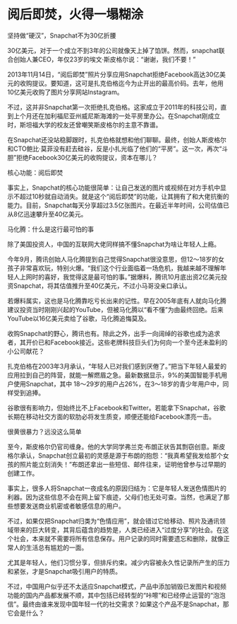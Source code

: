 # 阅后即焚，火得一塌糊涂

坚持做“硬汉”，Snapchat不为30亿折腰 

30亿美元，对于一个成立不到3年的公司就像天上掉了馅饼。然而，snapchat联合创始人兼CEO，年仅23岁的埃文·斯皮格尔说：“谢谢，我们不要！” 

2013年11月14日，“阅后即焚”照片分享应用Snapchat拒绝Facebook高达30亿美元的收购提议。要知道，这可是扎克伯格迄今为止开出的最高价码。去年，他用10亿美元收购了图片分享网站Instagram。 

不过，这并非Snapchat第一次拒绝扎克伯格。这家成立于2011年的科技公司，直到上个月还在加利福尼亚州威尼斯海滩的一处平房里办公。在Snapchat刚成立时，斯坦福大学的校友还曾嘲笑斯皮格尔的主意不靠谱。 

在Snapchat还没站稳脚跟时，扎克伯格就想和他们聊聊。最终，创始人斯皮格尔和CTO鲍比·莫菲没有赶去硅谷，反是小扎光临了他们的“平房”。这一次，再次“斗胆”拒绝Facebook30亿美元的收购提议，资本在哪儿？ 

核心功能：阅后即焚 

事实上，Snapchat的核心功能很简单：让自己发送的图片或视频在对方手机中显示不超过10秒就自动消失。就是这个“阅后即焚”的功能，让其拥有了和大佬抗衡的能力。目前，Snapchat每天分享超过3.5亿张图片。在最近半年时间，公司估值已从8亿迅速攀升至40亿美元。 

马化腾：什么是这行最可怕的事 

除了美国投资人，中国的互联网大佬同样搞不懂Snapchat为啥让年轻人上瘾。 

今年9月，腾讯创始人马化腾提到自己觉得Snapchat很没意思，但12～18岁的女孩子非常喜欢玩，特别火爆。“我们这个行业面临着一场危机，我越来越不理解年轻人上网时的喜好，我觉得这是最可怕的事。”据爆料，腾讯10月底出资2亿美元投资Snapchat，将其估值推升至40亿美元，不过小马哥没亲口承认。 

若爆料属实，这也是马化腾靠吃亏长出来的记性。早在2005年底有人就向马化腾建议投资当时刚刚兴起的YouTube，但被马化腾以“看不懂”为由最终回绝。后来YouTube以16亿美元卖给了谷歌，马化腾追悔莫及。 

收购Snapchat的野心，腾讯也有。除此之外，出手一向阔绰的谷歌也成为追求者，其开价已和Facebook接近。这些老牌科技巨头们为何向一个至今还未盈利的小公司献花？ 

扎克伯格在2003年3月承认，“年轻人已对我们感到厌倦了。”把当下年轻人最爱的应用拉到自己的阵营，就能一解燃眉之急。最新数据显示，9%的美国智能手机用户使用Snapchat，其中 18～29岁的用户占26%，在3～18岁的青少年用户中，同样受到追捧。 

谷歌很有影响力，但始终比不上Facebook和Twitter。若能拿下Snapchat，谷歌长期在移动社交方面的软肋必将发生质变，顺便还能给Facebook漂亮一击。 

很黄很暴力？远没这么简单 

至今，斯皮格尔仍官司缠身。他的大学同学弗兰克·布朗正状告其剽窃创意。斯皮格尔承认，Snapchat创立最初的灵感是源于布朗的抱怨：“我真希望我发给那个女孩的照片能立刻消失！”布朗还拿出一些短信、邮件往来，证明他曾参与过早期的创建工作。 

事实上，很多人将Snapchat一夜成名的原因归结为：它是年轻人发送色情图片的利器。因为这些信息不会在网上留下痕迹，父母们也无处可查。当然，也满足了那些想要发送商业机密或者敏感信息的用户。 

不过，如果仅把Snapchat归类为“色情应用”，就会错过它给移动、照片及通讯领域带来的巨大转变，其背后蕴含的趋势是，人类已经进入“过度分享”的社会。在这个社会，本来就不需要将所有信息保存。用户记录的同时需要遗忘和删除，就像正常人的生活总有尴尬的一面。 

尤其是年轻人，他们习惯分享，但排斥约束。减少内容被永久性记录所产生的压力和紧张，才是Snapchat吸引用户的特质。 

不过，中国用户似乎还不太适应Snapchat模式，产品中添加销毁已发图片和视频功能的国内产品都发展不顺，其中包括已经转型的“咔嚓”和已经停止运营的“泡泡信”。最终由谁来发现中国年轻一代的社交需求？如果这个产品不是Snapchat，那它会是什么？